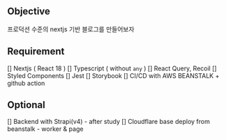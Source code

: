 ## Objective

프로덕션 수준의 nextjs 기반 블로그를 만들어보자


## Requirement

[] Nextjs ( React 18 )
[] Typescript ( without `any` )
[] React Query, Recoil
[] Styled Components
[] Jest
[] Storybook
[] CI/CD with AWS BEANSTALK + github action


## Optional

[] Backend with Strapi(v4) - after study
[] Cloudflare base deploy from beanstalk - worker & page
